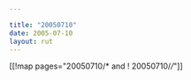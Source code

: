 ```yaml
---

title: "20050710"
date: 2005-07-10
layout: rut
---
```


[[!map pages="20050710/* and ! 20050710/*/*"]]
